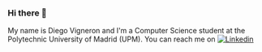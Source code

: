 ### Hi there 👋

My name is Diego Vigneron and I'm a Computer Science student at the Polytechnic University of Madrid (UPM).
You can reach me on [![Linkedin](https://i.stack.imgur.com/gVE0j.png)](https://www.linkedin.com/in/dvignerono)

<!--
**diegovoo/diegovoo** is a ✨ _special_ ✨ repository because its `README.md` (this file) appears on your GitHub profile.

Here are some ideas to get you started:

- 🔭 I’m currently working on ...
- 🌱 I’m currently learning ...
- 👯 I’m looking to collaborate on ...
- 🤔 I’m looking for help with ...
- 💬 Ask me about ...
- 📫 How to reach me: ...
- 😄 Pronouns: ...
- ⚡ Fun fact: ...
-->

